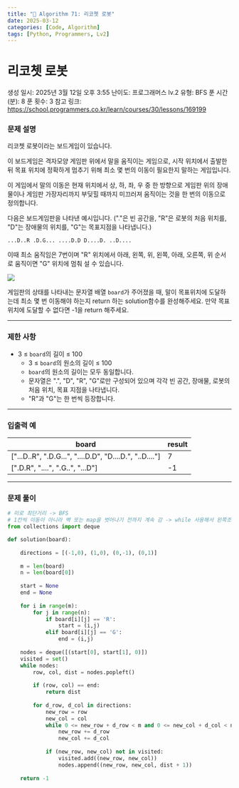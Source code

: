 ```yaml
---
title: "🧠 Algorithm 71: 리코쳇 로봇"
date: 2025-03-12
categories: [Code, Algorithm]
tags: [Python, Programmers, Lv2]
---
```


# 리코쳇 로봇

생성 일시: 2025년 3월 12일 오후 3:55
난이도: 프로그래머스 lv.2
유형: BFS
푼 시간 (분): 8
푼 횟수: 3
참고 링크: https://school.programmers.co.kr/learn/courses/30/lessons/169199

### **문제 설명**

리코쳇 로봇이라는 보드게임이 있습니다.

이 보드게임은 격자모양 게임판 위에서 말을 움직이는 게임으로, 시작 위치에서 출발한 뒤 목표 위치에 정확하게 멈추기 위해 최소 몇 번의 이동이 필요한지 말하는 게임입니다.

이 게임에서 말의 이동은 현재 위치에서 상, 하, 좌, 우 중 한 방향으로 게임판 위의 장애물이나 게임판 가장자리까지 부딪힐 때까지 미끄러져 움직이는 것을 한 번의 이동으로 정의합니다.

다음은 보드게임판을 나타낸 예시입니다. ("."은 빈 공간을, "R"은 로봇의 처음 위치를, "D"는 장애물의 위치를, "G"는 목표지점을 나타냅니다.)

`...D..R
.D.G...
....D.D
D....D.
..D....`

이때 최소 움직임은 7번이며 "R" 위치에서 아래, 왼쪽, 위, 왼쪽, 아래, 오른쪽, 위 순서로 움직이면 "G" 위치에 멈춰 설 수 있습니다.

![](https://grepp-programmers.s3.ap-northeast-2.amazonaws.com/production/presigned_urls/f78b64d8-69da-454c-be09-6ad0b3acd078/%E1%84%85%E1%85%B5%E1%84%8F%E1%85%A9%E1%84%8E%E1%85%A2%E1%86%BA%E1%84%85%E1%85%A9%E1%84%87%E1%85%A9%E1%86%BA.jpg)

게임판의 상태를 나타내는 문자열 배열 `board`가 주어졌을 때, 말이 목표위치에 도달하는데 최소 몇 번 이동해야 하는지 return 하는 solution함수를 완성해주세요. 만약 목표위치에 도달할 수 없다면 -1을 return 해주세요.

---

### 제한 사항

- 3 ≤ `board`의 길이 ≤ 100
    - 3 ≤ `board`의 원소의 길이 ≤ 100
    - `board`의 원소의 길이는 모두 동일합니다.
    - 문자열은 ".", "D", "R", "G"로만 구성되어 있으며 각각 빈 공간, 장애물, 로봇의 처음 위치, 목표 지점을 나타냅니다.
    - "R"과 "G"는 한 번씩 등장합니다.

---

### 입출력 예

| board | result |
| --- | --- |
| ["...D..R", ".D.G...", "....D.D", "D....D.", "..D...."] | 7 |
| [".D.R", "....", ".G..", "...D"] | -1 |

---

### 문제 풀이

```python
# 미로 최단거리 -> BFS
# 1칸씩 이동이 아니라 벽 또는 map을 벗어나기 전까지 계속 감 -> while 사용해서 왼쪽조건 만족할 때까지 +방향
from collections import deque

def solution(board):
    
    directions = [(-1,0), (1,0), (0,-1), (0,1)]
    
    m = len(board)
    n = len(board[0])
    
    start = None
    end = None
    
    for i in range(m):
        for j in range(n):
            if board[i][j] == 'R':
                start = (i,j)
            elif board[i][j] == 'G':
                end = (i,j)
                
    nodes = deque([(start[0], start[1], 0)])
    visited = set()
    while nodes:
        row, col, dist = nodes.popleft()
        
        if (row, col) == end:
            return dist
        
        for d_row, d_col in directions:
            new_row = row
            new_col = col
            while 0 <= new_row + d_row < m and 0 <= new_col + d_col < n and board[new_row + d_row][new_col + d_col] != 'D':
                new_row += d_row
                new_col += d_col
            
            if (new_row, new_col) not in visited:
                visited.add((new_row, new_col))
                nodes.append((new_row, new_col, dist + 1))
    
    return -1
```